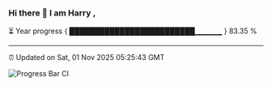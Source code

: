 ### Hi there 👋 I am Harry , 

⏳ Year progress { █████████████████████████▁▁▁▁▁ } 83.35 %

---

⏰ Updated on Sat, 01 Nov 2025 05:25:43 GMT

![Progress Bar CI](https://github.com/duykhang68/duykhang68/workflows/Progress%20Bar%20CI/badge.svg)
